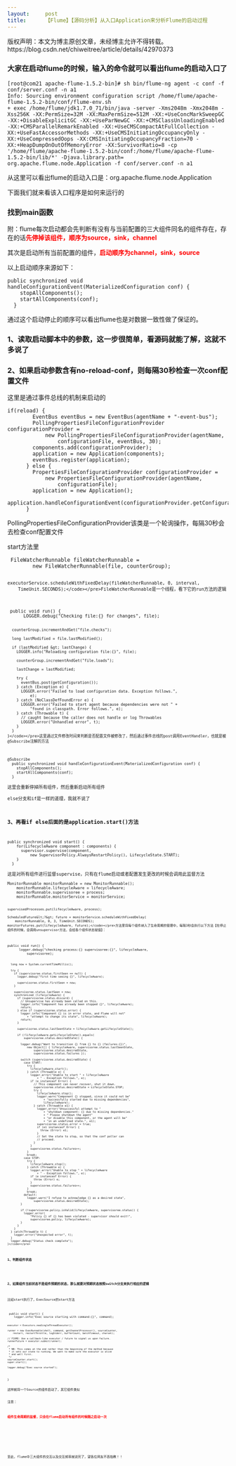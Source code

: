 ```yaml
---
layout:     post
title:      【Flume】【源码分析】从入口Application来分析Flume的启动过程
---
```

<div id="article_content" class="article_content clearfix csdn-tracking-statistics" data-pid="blog" data-mod="popu_307" data-dsm="post">
								<div class="article-copyright">
					版权声明：本文为博主原创文章，未经博主允许不得转载。					https://blog.csdn.net/chiweitree/article/details/42970373				</div>
								            <link rel="stylesheet" href="https://csdnimg.cn/release/phoenix/template/css/ck_htmledit_views-f76675cdea.css">
						<div class="htmledit_views" id="content_views">
                
<h3>大家在启动flume的时候，输入的命令就可以看出flume的启动入口了</h3>
<p></p>
<pre><code class="language-plain">[root@com21 apache-flume-1.5.2-bin]# sh bin/flume-ng agent -c conf -f conf/server.conf -n a1
Info: Sourcing environment configuration script /home/flume/apache-flume-1.5.2-bin/conf/flume-env.sh
+ exec /home/flume/jdk1.7.0_71/bin/java -server -Xms2048m -Xmx2048m -Xss256K -XX:PermSize=32M -XX:MaxPermSize=512M -XX:+UseConcMarkSweepGC -XX:+DisableExplicitGC -XX:+UseParNewGC -XX:+CMSClassUnloadingEnabled -XX:+CMSParallelRemarkEnabled -XX:+UseCMSCompactAtFullCollection -XX:+UseFastAccessorMethods -XX:+UseCMSInitiatingOccupancyOnly -XX:+UseCompressedOops -XX:CMSInitiatingOccupancyFraction=70 -XX:+HeapDumpOnOutOfMemoryError -XX:SurvivorRatio=8 -cp '/home/flume/apache-flume-1.5.2-bin/conf:/home/flume/apache-flume-1.5.2-bin/lib/*' -Djava.library.path= org.apache.flume.node.Application -f conf/server.conf -n a1</code></pre>
<p></p>
<p>从这里可以看出flume的启动入口是：org.apache.flume.node.Application</p>
<p>下面我们就来看该入口程序是如何来运行的</p>
<h3>找到main函数</h3>
<p>附：flume每次启动都会先判断有没有与当前配置的三大组件同名的组件存在，存在的话<strong><span style="color:#ff0000;">先停掉该组件，顺序为source，sink，channel</span></strong></p>
<p>其次是启动所有当前配置的组件，<span style="color:#ff0000;"><strong>启动顺序为channel，sink，source</strong></span></p>
<p>以上启动顺序来源如下：</p>
<p></p><pre><code class="language-java">public synchronized void handleConfigurationEvent(MaterializedConfiguration conf) {
    stopAllComponents();
    startAllComponents(conf);
  }</code></pre>
<p>通过这个启动停止的顺序可以看出flume也是对数据一致性做了保证的。<br></p>
<h3>1、读取启动脚本中的参数，这一步很简单，看源码就能了解，这就不多说了</h3>
<h3>2、如果启动参数含有no-reload-conf，则每隔30秒检查一次conf配置文件</h3>
<p>这里是通过事件总线的机制来启动的</p>
<pre><code class="language-java">if(reload) {
        EventBus eventBus = new EventBus(agentName + "-event-bus");
        PollingPropertiesFileConfigurationProvider configurationProvider =
            new PollingPropertiesFileConfigurationProvider(agentName,
                configurationFile, eventBus, 30);
        components.add(configurationProvider);
        application = new Application(components);
        eventBus.register(application);
      } else {
        PropertiesFileConfigurationProvider configurationProvider =
            new PropertiesFileConfigurationProvider(agentName,
                configurationFile);
        application = new Application();
        application.handleConfigurationEvent(configurationProvider.getConfiguration());
      }</code></pre>
<p>PollingPropertiesFileConfigurationProvider该类是一个轮询操作，每隔30秒会去检查conf配置文件<br></p>
<p>start方法里</p>
<p></p><pre><code class="language-java"> FileWatcherRunnable fileWatcherRunnable =
        new FileWatcherRunnable(file, counterGroup);

    executorService.scheduleWithFixedDelay(fileWatcherRunnable, 0, interval,
        TimeUnit.SECONDS);</code></pre>FileWatcherRunnable是一个线程，看下它的run方法的逻辑
<p></p><pre><code class="language-java"> public void run() {
      LOGGER.debug("Checking file:{} for changes", file);

      counterGroup.incrementAndGet("file.checks");

      long lastModified = file.lastModified();

      if (lastModified &gt; lastChange) {
        LOGGER.info("Reloading configuration file:{}", file);

        counterGroup.incrementAndGet("file.loads");

        lastChange = lastModified;

        try {
          eventBus.post(getConfiguration());
        } catch (Exception e) {
          LOGGER.error("Failed to load configuration data. Exception follows.",
              e);
        } catch (NoClassDefFoundError e) {
          LOGGER.error("Failed to start agent because dependencies were not " +
              "found in classpath. Error follows.", e);
        } catch (Throwable t) {
          // caught because the caller does not handle or log Throwables
          LOGGER.error("Unhandled error", t);
        }
      }
    }</code></pre>这里通过文件修改时间来判断是否配置文件被修改了，然后通过事件总线的post调用EventHandler，也就是被@Subscribe注解的方法
<p></p><pre><code class="language-java">@Subscribe
  public synchronized void handleConfigurationEvent(MaterializedConfiguration conf) {
    stopAllComponents();
    startAllComponents(conf);
  }</code></pre>这里会重新停掉所有组件，然后重新启动所有组件
<p>else分支和if是一样的道理，我就不说了</p>
<h3>3、再看if else后面的是application.start()方法</h3>
<p></p><pre><code class="language-java">public synchronized void start() {
    for(LifecycleAware component : components) {
      supervisor.supervise(component,
          new SupervisorPolicy.AlwaysRestartPolicy(), LifecycleState.START);
    }
  }</code></pre>这是对所有组件进行监督supervise，只有在flume启动或者配置发生更改的时候会调用此监督方法
<p></p><pre><code class="language-java">MonitorRunnable monitorRunnable = new MonitorRunnable();
    monitorRunnable.lifecycleAware = lifecycleAware;
    monitorRunnable.supervisoree = process;
    monitorRunnable.monitorService = monitorService;

    supervisedProcesses.put(lifecycleAware, process);

    ScheduledFuture&lt;?&gt; future = monitorService.scheduleWithFixedDelay(
        monitorRunnable, 0, 3, TimeUnit.SECONDS);
    monitorFutures.put(lifecycleAware, future);</code></pre>方法里将每个组件纳入了生命周期的管理中，每隔3秒会执行以下方法【在停止组件的时候，会调用unsupervisor方法，会给各个组件状态赋值】：
<p></p><pre><code class="language-java">public void run() {
      logger.debug("checking process:{} supervisoree:{}", lifecycleAware,
          supervisoree);

      long now = System.currentTimeMillis();

      try {
        if (supervisoree.status.firstSeen == null) {
          logger.debug("first time seeing {}", lifecycleAware);

          supervisoree.status.firstSeen = now;
        }

        supervisoree.status.lastSeen = now;
        synchronized (lifecycleAware) {
          if (supervisoree.status.discard) {
            // Unsupervise has already been called on this.
            logger.info("Component has already been stopped {}", lifecycleAware);
            return;
          } else if (supervisoree.status.error) {
            logger.info("Component {} is in error state, and Flume will not"
                + "attempt to change its state", lifecycleAware);
            return;
          }

          supervisoree.status.lastSeenState = lifecycleAware.getLifecycleState();

          if (!lifecycleAware.getLifecycleState().equals(
              supervisoree.status.desiredState)) {

            logger.debug("Want to transition {} from {} to {} (failures:{})",
                new Object[] { lifecycleAware, supervisoree.status.lastSeenState,
                    supervisoree.status.desiredState,
                    supervisoree.status.failures });

            switch (supervisoree.status.desiredState) {
              case START:
                try {
                  lifecycleAware.start();
                } catch (Throwable e) {
                  logger.error("Unable to start " + lifecycleAware
                      + " - Exception follows.", e);
                  if (e instanceof Error) {
                    // This component can never recover, shut it down.
                    supervisoree.status.desiredState = LifecycleState.STOP;
                    try {
                      lifecycleAware.stop();
                      logger.warn("Component {} stopped, since it could not be"
                          + "successfully started due to missing dependencies",
                          lifecycleAware);
                    } catch (Throwable e1) {
                      logger.error("Unsuccessful attempt to "
                          + "shutdown component: {} due to missing dependencies."
                          + " Please shutdown the agent"
                          + "or disable this component, or the agent will be"
                          + "in an undefined state.", e1);
                      supervisoree.status.error = true;
                      if (e1 instanceof Error) {
                        throw (Error) e1;
                      }
                      // Set the state to stop, so that the conf poller can
                      // proceed.
                    }
                  }
                  supervisoree.status.failures++;
                }
                break;
              case STOP:
                try {
                  lifecycleAware.stop();
                } catch (Throwable e) {
                  logger.error("Unable to stop " + lifecycleAware
                      + " - Exception follows.", e);
                  if (e instanceof Error) {
                    throw (Error) e;
                  }
                  supervisoree.status.failures++;
                }
                break;
              default:
                logger.warn("I refuse to acknowledge {} as a desired state",
                    supervisoree.status.desiredState);
            }

            if (!supervisoree.policy.isValid(lifecycleAware, supervisoree.status)) {
              logger.error(
                  "Policy {} of {} has been violated - supervisor should exit!",
                  supervisoree.policy, lifecycleAware);
            }
          }
        }
      } catch(Throwable t) {
        logger.error("Unexpected error", t);
      }
      logger.debug("Status check complete");
    }</code></pre>
<h4>1、判断组件状态</h4>
<p></p>
<h4>2、如果组件当前状态不是组件预期的状态，那么就要对预期状态按照switch分支来执行相应的逻辑</h4>
<p>比如start执行了，ExecSource的start方法</p>
<p></p><pre><code class="language-java"> public void start() {
    logger.info("Exec source starting with command:{}", command);

    executor = Executors.newSingleThreadExecutor();

    runner = new ExecRunnable(shell, command, getChannelProcessor(), sourceCounter,
        restart, restartThrottle, logStderr, bufferCount, batchTimeout, charset);

    // FIXME: Use a callback-like executor / future to signal us upon failure.
    runnerFuture = executor.submit(runner);

    /*
     * NB: This comes at the end rather than the beginning of the method because
     * it sets our state to running. We want to make sure the executor is alive
     * and well first.
     */
    sourceCounter.start();
    super.start();

    logger.debug("Exec source started");
  }</code></pre>这样就将一个Source的组件启动了，其它组件类似<br><br>
注意：
<p><strong><span style="color:#ff0000;">组件生命周期的监督，只会在flume启动所有组件的时候随之启动一次</span></strong><br><br></p>
<p></p>
<p><br></p>
<p>至此，flume中三大组件的交互以及交互频率就说完了，望各位网友不吝指教！！</p>
<p><br></p>
            </div>
                </div>